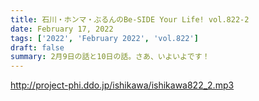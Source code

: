 ```yaml
---
title: 石川・ホンマ・ぶるんのBe-SIDE Your Life! vol.822-2
date: February 17, 2022
tags: ['2022', 'February 2022', 'vol.822']
draft: false
summary: 2月9日の話と10日の話。さあ、いよいよです！
---
```


http://project-phi.ddo.jp/ishikawa/ishikawa822_2.mp3